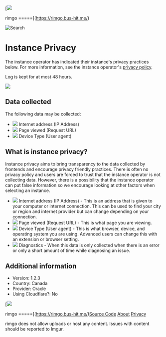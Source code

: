 [![](/static/img/rimgo.svg)

rimgo
=====](https://rimgo.bus-hit.me/)

 ![Search](/static/icons/PhMagnifyingGlass.svg)

Instance Privacy
================

The instance operator has indicated their instance's privacy practices below. For more information, see the instance operator's [privacy policy](https://bus-hit.me/#privacy).

Log is kept for at most 48 hours.

![](/static/icons/PhWarningCircle.svg)

Data collected
--------------

The following data may be collected:

* ![](/static/icons/PhGlobe.svg) Internet address (IP Address)
* ![](/static/icons/PhLink.svg) Page viewed (Request URL)
* ![](/static/icons/PhDevices.svg) Device Type (User agent)

What is instance privacy?
-------------------------

Instance privacy aims to bring transparency to the data collected by frontends and encourage privacy friendly practices. There is often no privacy policy and users are forced to trust that the instance operator is not collecting data. However, there is a possibility that the instance operator can put false information so we encourage looking at other factors when selecting an instance.

* ![](/static/icons/PhGlobe.svg) Internet address (IP Address) - This is an address that is given to your computer or internet connection. This can be used to find your city or region and internet provider but can change depending on your connection.
* ![](/static/icons/PhLink.svg) Page viewed (Request URL) - This is what page you are viewing.
* ![](/static/icons/PhDevices.svg) Device Type (User agent) - This is what browser, device, and operating system you are using. Advanced users can change this with an extension or browser setting.
* ![](/static/icons/PhWrench.svg) Diagnostics - When this data is only collected when there is an error or only a short amount of time while diagnosing an issue.

Additional information
----------------------

* Version: 1.2.3
* Country: Canada
* Provider: Oracle
* Using Cloudflare?: No

[![](/static/img/rimgo.svg)

rimgo
=====](https://rimgo.bus-hit.me/)[Source Code](https://codeberg.org/rimgo/rimgo) [About](https://rimgo.bus-hit.me/about) [Privacy](https://rimgo.bus-hit.me/privacy)

rimgo does not allow uploads or host any content. Issues with content should be reported to Imgur.